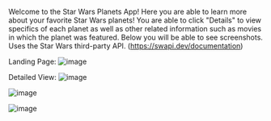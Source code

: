 Welcome to the Star Wars Planets App! Here you are able to learn more about your favorite Star Wars planets! You are able to click "Details" to view specifics of each planet as well as other related information such as movies in which the planet was featured. Below you will be able to see screenshots. Uses the Star Wars third-party API. (https://swapi.dev/documentation)

Landing Page:
![image](https://user-images.githubusercontent.com/60626007/168495131-7a28443a-fa5a-47d9-9ee1-e68d80181bcd.png)

Detailed View:
![image](https://user-images.githubusercontent.com/60626007/168495166-4853bd91-1534-4758-bc7c-2316b62251dc.png)

![image](https://user-images.githubusercontent.com/60626007/168495185-e86649e0-f1e6-4656-9486-b3afe2ac3749.png)

![image](https://user-images.githubusercontent.com/60626007/168495191-31fdbfcf-d4b6-4463-96cb-46413f1e9449.png)
